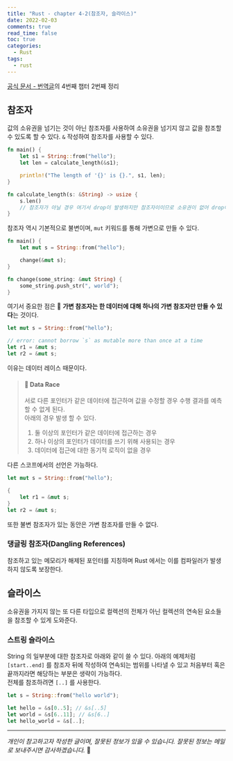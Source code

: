 ```yaml
---
title: "Rust - chapter 4-2(참조자, 슬라이스)"
date: 2022-02-03
comments: true
read_time: false
toc: true
categories:
  - Rust
tags:
  - rust
---
```


[공식 문서 - 번역글](https://rinthel.github.io/rust-lang-book-ko/ch02-00-guessing-game-tutorial.html)의 4번째 챕터 2번째 정리

## 참조자

값의 소유권을 넘기는 것이 아닌 참조자를 사용하여 소유권을 넘기지 않고 값을 참조할 수 있도록 할 수 있다. `&` 작성하여 참조자를 사용할 수 있다.

```rs
fn main() {
    let s1 = String::from("hello");
    let len = calculate_length(&s1);

    println!("The length of '{}' is {}.", s1, len);
}

fn calculate_length(s: &String) -> usize {
    s.len()
    // 참조자가 아닐 경우 여기서 drop이 발생하지만 참조자이이므로 소유권이 없어 drop이 발생하지 않는다.
}
```

참조자 역시 기본적으로 불변이며, `mut` 키워드를 통해 가변으로 만들 수 있다.

```rs
fn main() {
    let mut s = String::from("hello");

    change(&mut s);
}

fn change(some_string: &mut String) {
    some_string.push_str(", world");
}
```

여기서 중요한 점은 🚨 **가변 참조자는 한 데이터에 대해 하나의 가변 참조자만 만들 수 있다**는 것이다.

```rs
let mut s = String::from("hello");

// error: cannot borrow `s` as mutable more than once at a time
let r1 = &mut s;
let r2 = &mut s;
```

이유는 데이터 레이스 때문이다.

> #### 📔 Data Race
>
> 서로 다른 포인터가 같은 데이터에 접근하며 값을 수정할 경우 수행 결과를 예측할 수 없게 된다.  
> 아래의 경우 발생 할 수 있다.
>
> 1. 둘 이상의 포인터가 같은 데이터에 접근하는 경우
> 2. 하나 이상의 포인터가 데이터를 쓰기 위해 사용되는 경우
> 3. 데이터에 접근에 대한 동기적 로직이 없을 경우

다른 스코프에서의 선언은 가능하다.

```rs
let mut s = String::from("hello");

{
    let r1 = &mut s;
}
let r2 = &mut s;
```

또한 불변 참조자가 있는 동안은 가변 참조자를 만들 수 없다.

### 댕글링 참조자(Dangling References)

참조하고 있는 메모리가 해제된 포인터를 지칭하며 Rust 에서는 이를 컴파일러가 발생하지 않도록 보장한다.

## 슬라이스

소유권을 가지지 않는 또 다른 타입으로 컬렉션의 전체가 아닌 컬렉션의 연속된 요소들을 참조할 수 있게 도와준다.

### 스트링 슬라이스

String 의 일부분에 대한 참조자로 아래와 같이 쓸 수 있다.
아래의 예제처럼 `[start..end]` 를 참조자 뒤에 작성하여 연속되는 범위를 나타낼 수 있고 처음부터 혹은 끝까지라면 해당하는 부분은 생략이 가능하다.  
전체를 참조하려면 `[..]` 를 사용한다.

```rs
let s = String::from("hello world");

let hello = &s[0..5]; // &s[..5]
let world = &s[6..11]; // &s[6..]
let hello_world = &s[..];
```

<hr/>

_개인이 참고하고자 작성한 글이며, 잘못된 정보가 있을 수 있습니다. 잘못된 정보는 메일로 보내주시면 감사하겠습니다._ 🙏
